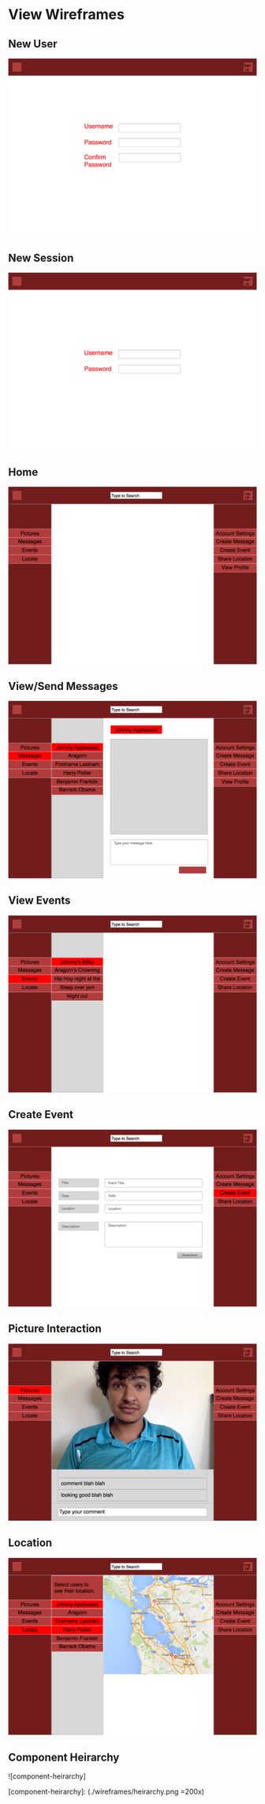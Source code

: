# View Wireframes

## New User
![signup]

## New Session
![singin]

## Home
![home]

## View/Send Messages
![messages]

## View Events
![viewEvents]

## Create Event
![createEvent]

## Picture Interaction
![viewPictures]

## Location
![location]

## Component Heirarchy
![component-heirarchy]

[signup]: ./wireframes/signup.png
[singin]: ./wireframes/signin.png
[home]: ./wireframes/home.png
[messages]: ./wireframes/messages.png
[viewEvents]: ./wireframes/view_events.png
[createEvent]: ./wireframes/create_event.png
[viewPictures]: ./wireframes/pictures.png
[location]: ./wireframes/location.png
[component-heirarchy]: (./wireframes/heirarchy.png =200x)
